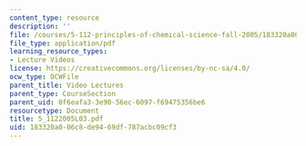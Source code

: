 ```yaml
---
content_type: resource
description: ''
file: /courses/5-112-principles-of-chemical-science-fall-2005/183320a006c8de9469df787acbc09cf3_5_1122005L03.pdf
file_type: application/pdf
learning_resource_types:
- Lecture Videos
license: https://creativecommons.org/licenses/by-nc-sa/4.0/
ocw_type: OCWFile
parent_title: Video Lectures
parent_type: CourseSection
parent_uid: 0f6eafa3-3e90-56ec-6097-f69475356be6
resourcetype: Document
title: 5_1122005L03.pdf
uid: 183320a0-06c8-de94-69df-787acbc09cf3
---
```

